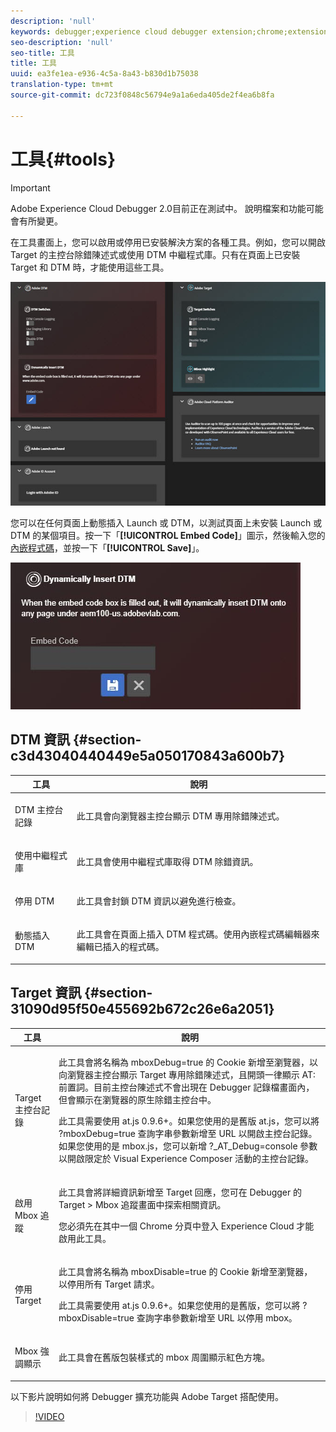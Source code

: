 ```yaml
---
description: 'null'
keywords: debugger;experience cloud debugger extension;chrome;extension;tools;dtm;target
seo-description: 'null'
seo-title: 工具
title: 工具
uuid: ea3fe1ea-e936-4c5a-8a43-b830d1b75038
translation-type: tm+mt
source-git-commit: dc723f0848c56794e9a1a6eda405de2f4ea6b8fa

---
```



# 工具{#tools}

> [!IMPORTANT]
>
> Adobe Experience Cloud Debugger 2.0目前正在測試中。 說明檔案和功能可能會有所變更。

在工具畫面上，您可以啟用或停用已安裝解決方案的各種工具。例如，您可以開啟 Target 的主控台除錯陳述式或使用 DTM 中繼程式庫。只有在頁面上已安裝 Target 和 DTM 時，才能使用這些工具。

![](assets/tools.jpg)

您可以在任何頁面上動態插入 Launch 或 DTM，以測試頁面上未安裝 Launch 或 DTM 的某個項目。按一下「**[!UICONTROL Embed Code]**」圖示，然後輸入您的[內嵌程式碼](https://experiencecloud.adobe.com/resources/help/en_US/dtm/deployment.html)，並按一下「**[!UICONTROL Save]**」。

![](assets/tools-embedcode.jpg)

## DTM 資訊 {#section-c3d43040440449e5a050170843a600b7}

<table id="table_04625C3319134E169A35DB74C1D1FB31"> 
 <thead> 
  <tr> 
   <th colname="col1" class="entry"> 工具 </th> 
   <th colname="col2" class="entry"> 說明 </th> 
  </tr>
 </thead>
 <tbody> 
  <tr> 
   <td colname="col1"> <p> DTM 主控台記錄 </p> </td> 
   <td colname="col2"> <p>此工具會向瀏覽器主控台顯示 DTM 專用除錯陳述式。 </p> </td> 
  </tr> 
  <tr> 
   <td colname="col1"> <p>使用中繼程式庫 </p> </td> 
   <td colname="col2"> <p>此工具會使用中繼程式庫取得 DTM 除錯資訊。 </p> </td> 
  </tr> 
  <tr> 
   <td colname="col1"> <p>停用 DTM </p> </td> 
   <td colname="col2"> <p>此工具會封鎖 DTM 資訊以避免進行檢查。 </p> </td> 
  </tr> 
  <tr> 
   <td colname="col1"> <p> 動態插入 DTM </p> </td> 
   <td colname="col2"> <p> 此工具會在頁面上插入 DTM 程式碼。使用內嵌程式碼編輯器來編輯已插入的程式碼。 </p> </td> 
  </tr> 
 </tbody> 
</table>

## Target 資訊 {#section-31090d95f50e455692b672c26e6a2051}

<table id="table_A71D269B49F4417599EBACA44D5CCF4F"> 
 <thead> 
  <tr> 
   <th colname="col1" class="entry"> 工具 </th> 
   <th colname="col2" class="entry"> 說明 </th> 
  </tr>
 </thead>
 <tbody> 
  <tr> 
   <td colname="col1"> <p>Target 主控台記錄 </p> </td> 
   <td colname="col2"> <p>此工具會將名稱為 <span class="codeph">mboxDebug=true</span> 的 Cookie 新增至瀏覽器，以向瀏覽器主控台顯示 Target 專用除錯陳述式，且開頭一律顯示 <span class="codeph">AT:</span> 前置詞。目前主控台陳述式不會出現在 Debugger 記錄檔畫面內，但會顯示在瀏覽器的原生除錯主控台中。 </p> <p> 此工具需要使用 at.js 0.9.6+。如果您使用的是舊版 at.js，您可以將 <span class="codeph">?mboxDebug=true</span> 查詢字串參數新增至 URL 以開啟主控台記錄。如果您使用的是 mbox.js，您可以新增 <span class="codeph">?_AT_Debug=console</span> 參數以開啟限定於 Visual Experience Composer 活動的主控台記錄。 </p> </td> 
  </tr> 
  <tr> 
   <td colname="col1"> <p> 啟用 Mbox 追蹤 </p> </td> 
   <td colname="col2"> <p>此工具會將詳細資訊新增至 Target 回應，您可在 Debugger 的 <span class="uicontrol">Target &gt; Mbox 追蹤</span>畫面中探索相關資訊。 </p> <p> 您必須先在其中一個 Chrome 分頁中登入 Experience Cloud 才能啟用此工具。 </p> </td> 
  </tr> 
  <tr> 
   <td colname="col1"> <p>停用 Target </p> </td> 
   <td colname="col2"> <p>此工具會將名稱為 <span class="codeph">mboxDisable=true</span> 的 Cookie 新增至瀏覽器，以停用所有 Target 請求。 </p> <p> 此工具需要使用 at.js 0.9.6+。如果您使用的是舊版，您可以將 <span class="codeph">?mboxDisable=true</span> 查詢字串參數新增至 URL 以停用 mbox。 </p> </td> 
  </tr> 
  <tr> 
   <td colname="col1"> <p> Mbox 強調顯示 </p> </td> 
   <td colname="col2"> <p> 此工具會在舊版包裝樣式的 mbox 周圍顯示紅色方塊。 </p> </td> 
  </tr> 
 </tbody> 
</table>

以下影片說明如何將 Debugger 擴充功能與 Adobe Target 搭配使用。

>[!VIDEO](https://video.tv.adobe.com/v/23115t2/)
